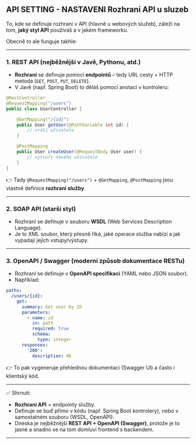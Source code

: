 ## API SETTING - NASTAVENI Rozhrani API u sluzeb
 
 To, kde se definuje rozhraní v API (hlavně u webových služeb), záleží na tom,
 **jaký styl API** používáš a v jakém frameworku.
 
 Obecně to ale funguje takhle:

---

### 1. REST API (nejběžnější v Javě, Pythonu, atd.)

* **Rozhraní** se definuje pomocí **endpointů** – tedy URL cesty + HTTP metoda (`GET`, `POST`, `PUT`, `DELETE`).
* V Javě (např. Spring Boot) to děláš pomocí anotací v kontroleru:

```java
@RestController
@RequestMapping("/users")
public class UserController {

    @GetMapping("/{id}")
    public User getUser(@PathVariable int id) {
        // vrátí uživatele
    }

    @PostMapping
    public User createUser(@RequestBody User user) {
        // vytvoří nového uživatele
    }
}
```

👉 Tady `@RequestMapping("/users")` + `@GetMapping`, `@PostMapping` jsou vlastně definice **rozhraní služby**.

---

### 2. SOAP API (starší styl)

* Rozhraní se definuje v souboru **WSDL** (Web Services Description Language).
* Je to XML soubor, který přesně říká, jaké operace služba nabízí a jak vypadají jejich vstupy/výstupy.

---

### 3. OpenAPI / Swagger (moderní způsob dokumentace RESTu)

* Rozhraní se definuje v **OpenAPI specifikaci** (YAML nebo JSON soubor).
* Například:

```yaml
paths:
  /users/{id}:
    get:
      summary: Get user by ID
      parameters:
        - name: id
          in: path
          required: true
          schema:
            type: integer
      responses:
        '200':
          description: OK
```

👉 To pak vygeneruje přehlednou dokumentaci (Swagger UI) a často i klientský kód.

---

✅ Shrnutí:

* **Rozhraní API** = endpointy služby.
* Definuje se buď přímo v kódu (např. Spring Boot kontrolery), nebo v samostatném souboru (WSDL, OpenAPI).
* Dneska je nejběžnější **REST API + OpenAPI (Swagger)**, protože je to jasné a snadno se na tom domluví frontend s backendem.

---


